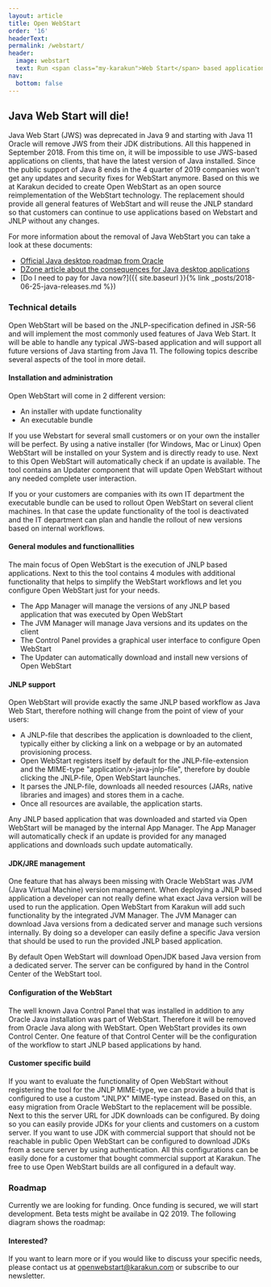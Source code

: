 ```yaml
---
layout: article
title: Open WebStart
order: '16'
headerText:
permalink: /webstart/
header:
  image: webstart
  text: Run <span class="my-karakun">Web Start</span> based application after the release of <span class="my-karakun">Java 11</span>
nav:
  bottom: false
---
```

## Java Web Start will die!
Java Web Start (JWS) was deprecated in Java 9 and starting with Java 11 Oracle will remove JWS from their JDK distributions.
All this happened in September 2018.
From this time on, it will be impossible to use JWS-based applications on clients, that have the latest version of Java installed.
Since the public support of Java 8 ends in the 4 quarter of 2019 companies won't get any updates and security fixes for WebStart anymore.
Based on this we at Karakun decided to create Open WebStart as an open source reimplementation of the WebStart technology.
The replacement should provide all general features of WebStart and will reuse the JNLP standard so that customers can continue to use applications based on Webstart and JNLP without any changes.

For more information about the removal of Java WebStart you can take a look at these documents:

* [Official Java desktop roadmap from Oracle](http://www.oracle.com/technetwork/java/javase/javaclientroadmapupdate2018mar-4414431.pdf)
* [DZone article about the consequences for Java desktop applications](https://dzone.com/articles/what-the-future-java-releases-will-mean-for-legacy)
* [Do I need to pay for Java now?]({{ site.baseurl }}{% link _posts/2018-06-25-java-releases.md %})

### Technical details
Open WebStart will be based on the JNLP-specification defined in JSR-56 and will implement the most commonly used features of Java Web Start.
It will be able to handle any typical JWS-based application and will support all future versions of Java starting from Java 11.
The following topics describe several aspects of the tool in more detail.


#### Installation and administration
Open WebStart will come in 2 different version:

- An installer with update functionality
- An executable bundle

If you use Webstart for several small customers or on your own the installer will be perfect.
By using a native installer (for Windows, Mac or Linux) Open WebStart will be installed on your System and is directly ready to use.
Next to this Open WebStart will automatically check if an update is available.
The tool contains an Updater component that will update Open WebStart without any needed complete user interaction.

If you or your customers are companies with its own IT department the executable bundle can be used to rollout Open WebStart on several client machines.
In that case the update functionality of the tool is deactivated and the IT department can plan and handle the rollout of new versions based on internal workflows.


#### General modules and functionallities
The main focus of Open WebStart is the execution of JNLP based applications.
Next to this the tool contains 4 modules with additional functionality that helps to simplify the WebStart workflows and let you configure Open WebStart just for your needs.

- The App Manager will manage the versions of any JNLP based application that was executed by Open WebStart
- The JVM Manager will manage Java versions and its updates on the client
- The Control Panel provides a graphical user interface to configure Open WebStart
- The Updater can automatically download and install new versions of Open WebStart

#### JNLP support
Open WebStart will provide exactly the same JNLP based workflow as Java Web Start, therefore nothing will change from the point of view of your users:

- A JNLP-file that describes the application is downloaded to the client, typically either by clicking a link on a webpage or by an automated provisioning process.
- Open WebStart registers itself by default for the JNLP-file-extension and the MIME-type "application/x-java-jnlp-file", therefore by double clicking the JNLP-file, Open WebStart launches.
- It parses the JNLP-file, downloads all needed resources (JARs, native libraries and images) and stores them in a cache.
- Once all resources are available, the application starts.

Any JNLP based application that was downloaded and started via Open WebStart will be managed by the internal App Manager. The App Manager will automatically check if an update is provided for any managed applications and downloads such update automatically.

#### JDK/JRE management
One feature that has always been missing with Oracle WebStart was JVM (Java Virtual Machine) version management.
When deploying a JNLP based application a developer can not really define what exact Java version will be used to run the application.
Open WebStart from Karakun will add such functionality by the integrated JVM Manager.
The JVM Manager can download Java versions from a dedicated server and manage such versions internally.
By doing so a developer can easily define a specific Java version that should be used to run the provided JNLP based application.

By default Open WebStart will download OpenJDK based Java version from a dedicated server.
The server can be configured by hand in the Control Center of the WebStart tool.

#### Configuration of the WebStart
The well known Java Control Panel that was installed in addition to any Oracle Java installation was part of WebStart.
Therefore it will be removed from Oracle Java along with WebStart.
Open WebStart provides its own Control Center.
One feature of that Control Center will be the configuration of the workflow to start JNLP based applications by hand.

#### Customer specific build
If you want to evaluate the functionality of Open WebStart without registering the tool for the JNLP MIME-type, we can provide a build that is configured to use a custom "JNLPX" MIME-type instead.
Based on this, an easy migration from Oracle WebStart to the replacement will be possible.
Next to this the server URL for JDK downloads can be configured.
By doing so you can easily provide JDKs for your clients and customers on a custom server.
If you want to use JDK with commercial support that should not be reachable in public Open WebStart can be configured to download JDKs from a secure server by using authentication.
All this configurations can be easily done for a customer that bought commercial support at Karakun. The free to use Open WebStart builds are all configured in a default way.

### Roadmap
Currently we are looking for funding.
Once funding is secured, we will start development.
Beta tests might be availabe in Q2 2019.
The following diagram shows the roadmap:

#### Interested?
If you want to learn more or if you would like to discuss your specific needs, please contact us at openwebstart@karakun.com or subscribe to our newsletter.
